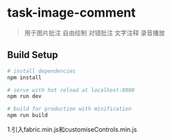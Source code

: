 # task-image-comment

> 用于图片批注
    自由绘制
    对错批注
    文字注释
    录音播放

## Build Setup

``` bash
# install dependencies
npm install

# serve with hot reload at localhost:8080
npm run dev

# build for production with minification
npm run build
```
1.引入fabric.min.js和customiseControls.min.js

